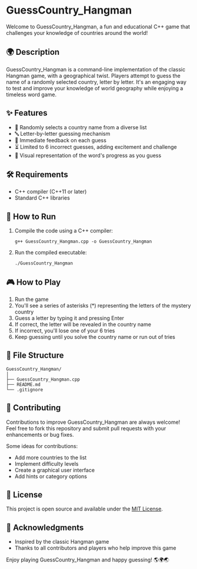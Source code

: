 # GuessCountry_Hangman

Welcome to GuessCountry_Hangman, a fun and educational C++ game that challenges your knowledge of countries around the world!

## 🌍 Description

GuessCountry_Hangman is a command-line implementation of the classic Hangman game, with a geographical twist. Players attempt to guess the name of a randomly selected country, letter by letter. It's an engaging way to test and improve your knowledge of world geography while enjoying a timeless word game.

## ✨ Features

- 🎲 Randomly selects a country name from a diverse list
- 🔤 Letter-by-letter guessing mechanism
- 💬 Immediate feedback on each guess
- ⏳ Limited to 6 incorrect guesses, adding excitement and challenge
- 👀 Visual representation of the word's progress as you guess

## 🛠️ Requirements

- C++ compiler (C++11 or later)
- Standard C++ libraries

## 🚀 How to Run

1. Compile the code using a C++ compiler:
   ```
   g++ GuessCountry_Hangman.cpp -o GuessCountry_Hangman
   ```
2. Run the compiled executable:
   ```
   ./GuessCountry_Hangman
   ```

## 🎮 How to Play

1. Run the game
2. You'll see a series of asterisks (*) representing the letters of the mystery country
3. Guess a letter by typing it and pressing Enter
4. If correct, the letter will be revealed in the country name
5. If incorrect, you'll lose one of your 6 tries
6. Keep guessing until you solve the country name or run out of tries

## 📁 File Structure

```
GuessCountry_Hangman/
│
├── GuessCountry_Hangman.cpp
├── README.md
└── .gitignore
```

## 🤝 Contributing

Contributions to improve GuessCountry_Hangman are always welcome! Feel free to fork this repository and submit pull requests with your enhancements or bug fixes.

Some ideas for contributions:
- Add more countries to the list
- Implement difficulty levels
- Create a graphical user interface
- Add hints or category options

## 📜 License

This project is open source and available under the [MIT License](LICENSE).

## 🙏 Acknowledgments

- Inspired by the classic Hangman game
- Thanks to all contributors and players who help improve this game

Enjoy playing GuessCountry_Hangman and happy guessing! 🌎🌍🌏
